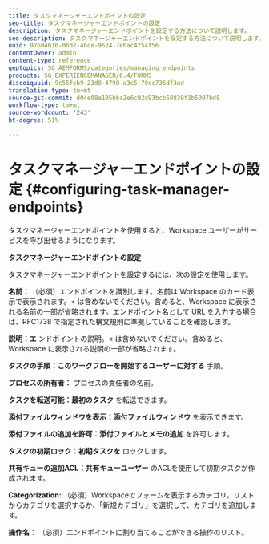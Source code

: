 ```yaml
---
title: タスクマネージャーエンドポイントの設定
seo-title: タスクマネージャーエンドポイントの設定
description: タスクマネージャーエンドポイントを設定する方法について説明します。
seo-description: タスクマネージャーエンドポイントを設定する方法について説明します。
uuid: 07604b10-0bd7-4bce-9624-7ebac4754f56
contentOwner: admin
content-type: reference
geptopics: SG_AEMFORMS/categories/managing_endpoints
products: SG_EXPERIENCEMANAGER/6.4/FORMS
discoiquuid: 9c55feb9-23d8-4798-a3c5-70ec736df3ad
translation-type: tm+mt
source-git-commit: d04e08e105bba2e6c92d93bcb58839f1b5307bd8
workflow-type: tm+mt
source-wordcount: '243'
ht-degree: 51%

---
```



# タスクマネージャーエンドポイントの設定 {#configuring-task-manager-endpoints}

タスクマネージャーエンドポイントを使用すると、Workspace ユーザーがサービスを呼び出せるようになります。

**タスクマネージャーエンドポイントの設定**

タスクマネージャーエンドポイントを設定するには、次の設定を使用します。

**名前：** （必須）エンドポイントを識別します。名前は Workspace のカード表示で表示されます。&lt; は含めないでください。含めると、Workspace に表示される名前の一部が省略されます。エンドポイント名として URL を入力する場合は、RFC1738 で指定された構文規則に準拠していることを確認します。

**説明：エ** ンドポイントの説明。&lt; は含めないでください。含めると、Workspace に表示される説明の一部が省略されます。

**タスクの手順：このワークフローを開始するユーザーに対する** 手順。

**プロセスの所有者：** プロセスの責任者の名前。

**タスクを転送可能：最初のタスク** を転送できます。

**添付ファイルウィンドウを表示：添付ファイルウィンドウ** を表示できます。

**添付ファイルの追加を許可：添付ファイルとメモの追加** を許可します。

**タスクの初期ロック：初期タスクを** ロックします。

**共有キューの追加ACL：共有キューユーザー** のACLを使用して初期タスクが作成されます。

**Categorization:** （必須）Workspaceでフォームを表示するカテゴリ。リストからカテゴリを選択するか、「新規カテゴリ」を選択して、カテゴリを追加します。

**操作名：** （必須）エンドポイントに割り当てることができる操作のリスト。
